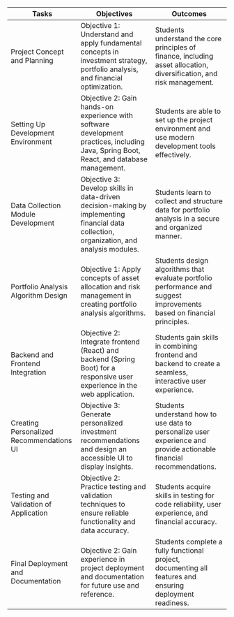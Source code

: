 | **Tasks**                                  | **Objectives**                                                                                                                                                                                                                      | **Outcomes**                                                                                                            |
|--------------------------------------------|------------------------------------------------------------------------------------------------------------------------------------------------------------------------------------------------------------------------------------|-------------------------------------------------------------------------------------------------------------------------|
| Project Concept and Planning               | Objective 1: Understand and apply fundamental concepts in investment strategy, portfolio analysis, and financial optimization.                                                               | Students understand the core principles of finance, including asset allocation, diversification, and risk management.   |
| Setting Up Development Environment         | Objective 2: Gain hands-on experience with software development practices, including Java, Spring Boot, React, and database management.                                                      | Students are able to set up the project environment and use modern development tools effectively.                      |
| Data Collection Module Development         | Objective 3: Develop skills in data-driven decision-making by implementing financial data collection, organization, and analysis modules.                                                    | Students learn to collect and structure data for portfolio analysis in a secure and organized manner.                  |
| Portfolio Analysis Algorithm Design        | Objective 1: Apply concepts of asset allocation and risk management in creating portfolio analysis algorithms.                                                                               | Students design algorithms that evaluate portfolio performance and suggest improvements based on financial principles.  |
| Backend and Frontend Integration           | Objective 2: Integrate frontend (React) and backend (Spring Boot) for a responsive user experience in the web application.                                                                  | Students gain skills in combining frontend and backend to create a seamless, interactive user experience.              |
| Creating Personalized Recommendations UI   | Objective 3: Generate personalized investment recommendations and design an accessible UI to display insights.                                                                              | Students understand how to use data to personalize user experience and provide actionable financial recommendations.     |
| Testing and Validation of Application      | Objective 2: Practice testing and validation techniques to ensure reliable functionality and data accuracy.                                                                                  | Students acquire skills in testing for code reliability, user experience, and financial accuracy.                     |
| Final Deployment and Documentation         | Objective 2: Gain experience in project deployment and documentation for future use and reference.                                                                                           | Students complete a fully functional project, documenting all features and ensuring deployment readiness.              |
